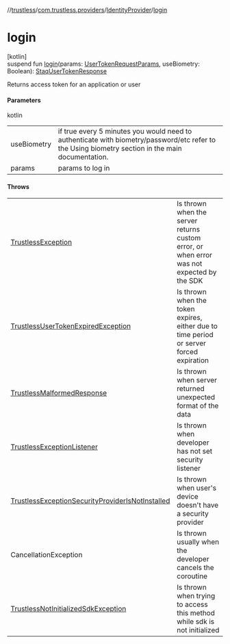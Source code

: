 //[trustless](../../../index.md)/[com.trustless.providers](../index.md)/[IdentityProvider](index.md)/[login](login.md)

# login

[kotlin]\
suspend fun [login](login.md)(params: [UserTokenRequestParams](../../com.trustless.requests.identity.userToken/-user-token-request-params/index.md), useBiometry: Boolean): [StaqUserTokenResponse](../../com.trustless.requests.identity/-staq-user-token-response/index.md)

Returns access token for an application or user

#### Parameters

kotlin

| | |
|---|---|
| useBiometry | if true every 5 minutes you would need to authenticate with biometry/password/etc refer to the Using biometry section in the main documentation. |
| params | params to log in |

#### Throws

| | |
|---|---|
| [TrustlessException](../../com.trustless.exceptions/-trustless-exception/index.md) | Is thrown when the server returns custom error, or when error was not expected by the SDK |
| [TrustlessUserTokenExpiredException](../../com.trustless.exceptions/-trustless-user-token-expired-exception/index.md) | Is thrown when the token expires, either due to time period or server forced expiration |
| [TrustlessMalformedResponse](../../com.trustless.exceptions/-trustless-malformed-response/index.md) | Is thrown when server returned unexpected format of the data |
| [TrustlessExceptionListener](../../com.trustless.exceptions/-trustless-exception-listener/index.md) | Is thrown when developer has not set security listener |
| [TrustlessExceptionSecurityProviderIsNotInstalled](../../com.trustless.exceptions/-trustless-exception-security-provider-is-not-installed/index.md) | Is thrown when user's device doesn't have a security provider |
| CancellationException | Is thrown usually when the developer cancels the coroutine |
| [TrustlessNotInitializedSdkException](../../com.trustless.exceptions/-trustless-not-initialized-sdk-exception/index.md) | Is thrown when trying to access this method while sdk is not initialized |
